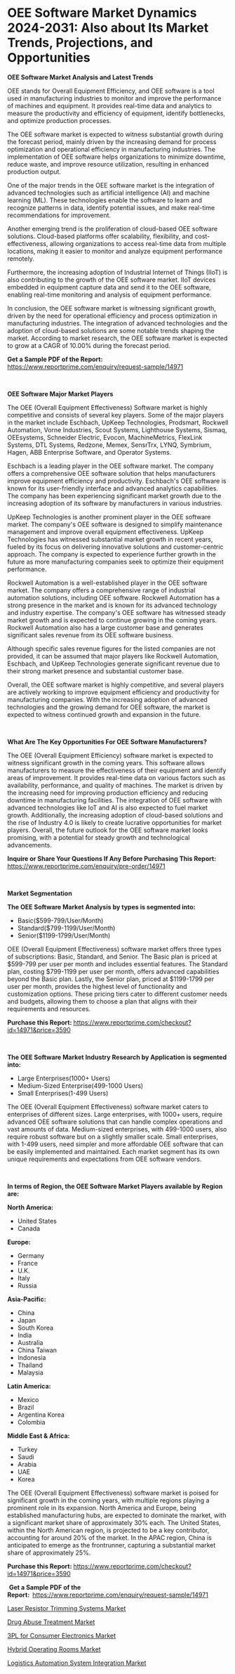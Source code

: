 <p><h1>OEE Software Market Dynamics 2024-2031: Also about Its Market Trends, Projections, and Opportunities</h1></p><p><strong>OEE Software Market Analysis and Latest Trends</strong></p>
<p><p>OEE stands for Overall Equipment Efficiency, and OEE software is a tool used in manufacturing industries to monitor and improve the performance of machines and equipment. It provides real-time data and analytics to measure the productivity and efficiency of equipment, identify bottlenecks, and optimize production processes.</p><p>The OEE software market is expected to witness substantial growth during the forecast period, mainly driven by the increasing demand for process optimization and operational efficiency in manufacturing industries. The implementation of OEE software helps organizations to minimize downtime, reduce waste, and improve resource utilization, resulting in enhanced production output.</p><p>One of the major trends in the OEE software market is the integration of advanced technologies such as artificial intelligence (AI) and machine learning (ML). These technologies enable the software to learn and recognize patterns in data, identify potential issues, and make real-time recommendations for improvement.</p><p>Another emerging trend is the proliferation of cloud-based OEE software solutions. Cloud-based platforms offer scalability, flexibility, and cost-effectiveness, allowing organizations to access real-time data from multiple locations, making it easier to monitor and analyze equipment performance remotely.</p><p>Furthermore, the increasing adoption of Industrial Internet of Things (IIoT) is also contributing to the growth of the OEE software market. IIoT devices embedded in equipment capture data and send it to the OEE software, enabling real-time monitoring and analysis of equipment performance.</p><p>In conclusion, the OEE software market is witnessing significant growth, driven by the need for operational efficiency and process optimization in manufacturing industries. The integration of advanced technologies and the adoption of cloud-based solutions are some notable trends shaping the market. According to market research, the OEE software market is expected to grow at a CAGR of 10.00% during the forecast period.</p></p>
<p><strong>Get a Sample PDF of the Report:&nbsp;</strong> <a href="https://www.reportprime.com/enquiry/request-sample/14971">https://www.reportprime.com/enquiry/request-sample/14971</a></p>
<p>&nbsp;</p>
<p><strong>OEE Software Major Market Players</strong></p>
<p><p>The OEE (Overall Equipment Effectiveness) Software market is highly competitive and consists of several key players. Some of the major players in the market include Eschbach, UpKeep Technologies, Prodsmart, Rockwell Automation, Vorne Industries, Scout Systems, Lighthouse Systems, Sismaq, OEEsystems, Schneider Electric, Evocon, MachineMetrics, FlexLink Systems, DTL Systems, Redzone, Memex, SensrTrx, LYNQ, Symbrium, Hagen, ABB Enterprise Software, and Operator Systems.</p><p>Eschbach is a leading player in the OEE software market. The company offers a comprehensive OEE software solution that helps manufacturers improve equipment efficiency and productivity. Eschbach's OEE software is known for its user-friendly interface and advanced analytics capabilities. The company has been experiencing significant market growth due to the increasing adoption of its software by manufacturers in various industries.</p><p>UpKeep Technologies is another prominent player in the OEE software market. The company's OEE software is designed to simplify maintenance management and improve overall equipment effectiveness. UpKeep Technologies has witnessed substantial market growth in recent years, fueled by its focus on delivering innovative solutions and customer-centric approach. The company is expected to experience further growth in the future as more manufacturing companies seek to optimize their equipment performance.</p><p>Rockwell Automation is a well-established player in the OEE software market. The company offers a comprehensive range of industrial automation solutions, including OEE software. Rockwell Automation has a strong presence in the market and is known for its advanced technology and industry expertise. The company's OEE software has witnessed steady market growth and is expected to continue growing in the coming years. Rockwell Automation also has a large customer base and generates significant sales revenue from its OEE software business.</p><p>Although specific sales revenue figures for the listed companies are not provided, it can be assumed that major players like Rockwell Automation, Eschbach, and UpKeep Technologies generate significant revenue due to their strong market presence and substantial customer base.</p><p>Overall, the OEE software market is highly competitive, and several players are actively working to improve equipment efficiency and productivity for manufacturing companies. With the increasing adoption of advanced technologies and the growing demand for OEE software, the market is expected to witness continued growth and expansion in the future.</p></p>
<p>&nbsp;</p>
<p><strong>What Are The Key Opportunities For OEE Software Manufacturers?</strong></p>
<p><p>The OEE (Overall Equipment Efficiency) software market is expected to witness significant growth in the coming years. This software allows manufacturers to measure the effectiveness of their equipment and identify areas of improvement. It provides real-time data on various factors such as availability, performance, and quality of machines. The market is driven by the increasing need for improving production efficiency and reducing downtime in manufacturing facilities. The integration of OEE software with advanced technologies like IoT and AI is also expected to fuel market growth. Additionally, the increasing adoption of cloud-based solutions and the rise of Industry 4.0 is likely to create lucrative opportunities for market players. Overall, the future outlook for the OEE software market looks promising, with a potential for steady growth and technological advancements.</p></p>
<p><strong>Inquire or Share Your Questions If Any Before Purchasing This Report:</strong> <a href="https://www.reportprime.com/enquiry/pre-order/14971">https://www.reportprime.com/enquiry/pre-order/14971</a></p>
<p>&nbsp;</p>
<p><strong>Market Segmentation</strong></p>
<p><strong>The OEE Software Market Analysis by types is segmented into:</strong></p>
<p><ul><li>Basic($599-799/User/Month)</li><li>Standard($799-1199/User/Month)</li><li>Senior($1199-1799/User/Month)</li></ul></p>
<p><p>OEE (Overall Equipment Effectiveness) software market offers three types of subscriptions: Basic, Standard, and Senior. The Basic plan is priced at $599-799 per user per month and includes essential features. The Standard plan, costing $799-1199 per user per month, offers advanced capabilities beyond the Basic plan. Lastly, the Senior plan, priced at $1199-1799 per user per month, provides the highest level of functionality and customization options. These pricing tiers cater to different customer needs and budgets, allowing them to choose a plan that aligns with their requirements and resources.</p></p>
<p><strong>Purchase this Report:&nbsp;</strong><a href="https://www.reportprime.com/checkout?id=14971&price=3590">https://www.reportprime.com/checkout?id=14971&price=3590</a></p>
<p>&nbsp;</p>
<p><strong>The OEE Software Market Industry Research by Application is segmented into:</strong></p>
<p><ul><li>Large Enterprises(1000+ Users)</li><li>Medium-Sized Enterprise(499-1000 Users)</li><li>Small Enterprises(1-499 Users)</li></ul></p>
<p><p>The OEE (Overall Equipment Effectiveness) software market caters to enterprises of different sizes. Large enterprises, with 1000+ users, require advanced OEE software solutions that can handle complex operations and vast amounts of data. Medium-sized enterprises, with 499-1000 users, also require robust software but on a slightly smaller scale. Small enterprises, with 1-499 users, need simpler and more affordable OEE software that can be easily implemented and maintained. Each market segment has its own unique requirements and expectations from OEE software vendors.</p></p>
<p>&nbsp;</p>
<p><strong>In terms of Region, the OEE Software Market Players available by Region are:</strong></p>
<p>
    <p> <strong> North America: </strong>
        <ul>
            <li>United States</li>
            <li>Canada</li>
        </ul>
        </p> 
    <p> <strong> Europe: </strong>
        <ul>
            <li>Germany</li>
            <li>France</li>
            <li>U.K.</li>
            <li>Italy</li>
            <li>Russia</li>
        </ul>
        </p> 
    <p> <strong> Asia-Pacific: </strong>
        <ul>
            <li>China</li>
            <li>Japan</li>
            <li>South Korea</li>
            <li>India</li>
            <li>Australia</li>
            <li>China Taiwan</li>
            <li>Indonesia</li>
            <li>Thailand</li>
            <li>Malaysia</li>
        </ul>
        </p> 
    <p> <strong> Latin America: </strong>
        <ul>
            <li>Mexico</li>
            <li>Brazil</li>
            <li>Argentina Korea</li>
            <li>Colombia</li>
        </ul>
        </p> 
    <p> <strong> Middle East & Africa: </strong>
        <ul>
            <li>Turkey</li>
            <li>Saudi</li>
            <li>Arabia</li>
            <li>UAE</li>
            <li>Korea</li>
        </ul>
    </p>
    </p>
<p><p>The OEE (Overall Equipment Effectiveness) software market is poised for significant growth in the coming years, with multiple regions playing a prominent role in its expansion. North America and Europe, being established manufacturing hubs, are expected to dominate the market, with a significant market share of approximately 30% each. The United States, within the North American region, is projected to be a key contributor, accounting for around 20% of the market. In the APAC region, China is anticipated to emerge as the frontrunner, capturing a substantial market share of approximately 25%.</p></p>
<p><strong>Purchase this Report: </strong><a href="https://www.reportprime.com/checkout?id=14971&price=3590">https://www.reportprime.com/checkout?id=14971&price=3590</a></p>
<p>&nbsp;<strong>Get a Sample PDF of the Report:&nbsp;&nbsp;</strong><a href="https://www.reportprime.com/enquiry/request-sample/14971">https://www.reportprime.com/enquiry/request-sample/14971</a></p>
<p><strong></strong></p>
<p><p><a href="https://www.linkedin.com/pulse/laser-resistor-trimming-systems-market-research-report-provides-r1rme?trackingId=1UVtofo9QICn1CR5LrhRHg%3D%3D">Laser Resistor Trimming Systems Market</a></p><p><a href="https://medium.com/@oliviastone00/drug-abuse-treatment-market-size-market-outlook-and-market-forecast-2023-to-2030-7c22f0351267">Drug Abuse Treatment Market</a></p><p><a href="https://www.linkedin.com/pulse/3pl-consumer-electronics-market-research-report-unlocks-h6sze?trackingId=BuEuZB6TQK2LRlezy9Idag%3D%3D">3PL for Consumer Electronics Market</a></p><p><a href="https://medium.com/@oliviastone00/hybrid-operating-rooms-market-analysis-its-cagr-market-segmentation-and-global-industry-overview-d6c3dd8cf30a">Hybrid Operating Rooms Market</a></p><p><a href="https://www.linkedin.com/pulse/logistics-automation-system-integration-market-growth-trends-kj4he?trackingId=hg5KVGmNRPmSXGoVr2jLtg%3D%3D">Logistics Automation System Integration Market</a></p></p>